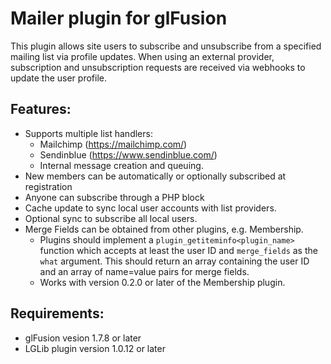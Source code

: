 # Mailer plugin for glFusion
This plugin allows site users to subscribe and unsubscribe from a specified
mailing list via profile updates. When using an external provider, subscription
and unsubscription requests are received via webhooks to update the user profile.


## Features:
  - Supports multiple list handlers:
    - Mailchimp (https://mailchimp.com/)
    - Sendinblue (https://www.sendinblue.com/)
    - Internal message creation and queuing.
- New members can be automatically or optionally subscribed at registration
- Anyone can subscribe through a PHP block
- Cache update to sync local user accounts with list providers.
- Optional sync to subscribe all local users.
- Merge Fields can be obtained from other plugins, e.g. Membership.
  - Plugins should implement a `plugin_getiteminfo<plugin_name>` function
    which accepts at least the user ID and `merge_fields` as the `what` argument.
    This should return an array containing the user ID and an array of name=value
    pairs for merge fields.
  - Works with version 0.2.0 or later of the Membership plugin.

## Requirements:
  - glFusion vesion 1.7.8 or later
  - LGLib plugin version 1.0.12 or later

